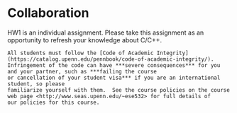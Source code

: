 # Collaboration
HW1 is an individual assignment. Please take this assignment as
an opportunity to refresh your knowledge about C/C++. 

<!-- In this assignment, you work with partners that we assigned.  You can find
the assignment on Canvas in the *Partners* map under the
*Files* section.  In the event that
the partner assignment does not work out (e.g., your assigned partner
has already dropped the course), contact the instructor or TA as soon
as possible.

You can certainly do this assignment alone.
Everyone should be learning how to use all the tools, so don't take this as
an opportunity to compartmentalize who knows how to do what. 
Our rationale for pairs for this first assignment is so that you can reason
together on how to get the tools to work. 
% (and because we don't have enough Ultra96-v2 boards to go around).
For future assignments, you will have a different
partner that we will assign---all the more reason to make sure everyone knows
how to use Biglab/Detkin/Ketterer machines and is setup with their own accounts.
% If you cannot find a partner, we encourage you to look on Piazza
%    for other students without partners.  Piazza has functionality that allows you to
%    search for teammates.  In the event that you are unable to find a partner, contact
%    the instructor or TA.

In general, we are allowing you to work in pairs because it is useful to
discuss the material, tools, and designs with someone.  We
***do not allow*** arbitrary
collaboration in the course (see course policies
<http://www.seas.upenn.edu/~ese532>), so this gives you a path for
allowed collaboration.  Pair programming is generally a useful technique,
which this will allow you to use.

***Each student should submit a complete report.***  You are free to share information
about how to perform certain activities using the Xilinx software with other
students.  In fact, we encourage you to share any difficulties that you have with
the software and general solutions or workarounds for them on Piazza.  However, ***you are
not allowed to share the results*** (e.g. output files, numbers, graphs) that you obtain
using the software outside of the pair working together on the assignment.  Moreover,
***final results should be analyzed and conclusions should be drawn individually***. -->

```{warning}
All students must follow the [Code of Academic Integrity](https://catalog.upenn.edu/pennbook/code-of-academic-integrity/).
Infringement of the code can have ***severe consequences*** for you and your partner, such as ***failing the course
or cancellation of your student visa*** if you are an international student, so please
familiarize yourself with them.  See the course policies on the course
web page <http://www.seas.upenn.edu/~ese532> for full details of
our policies for this course.
```
